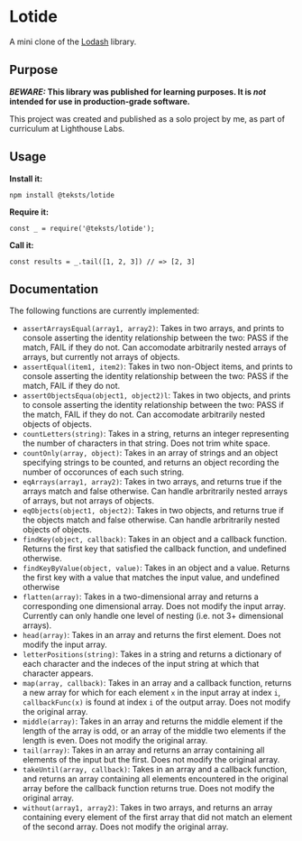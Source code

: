 # Lotide

A mini clone of the [Lodash](https://lodash.com) library.

## Purpose

**_BEWARE:_ This library was published for learning purposes. It is _not_ intended for use in production-grade software.**

This project was created and published as a solo project by me, as part of curriculum at Lighthouse Labs. 

## Usage

**Install it:**

`npm install @teksts/lotide`

**Require it:**

`const _ = require('@teksts/lotide');`

**Call it:**

`const results = _.tail([1, 2, 3]) // => [2, 3]`

## Documentation

The following functions are currently implemented:

* `assertArraysEqual(array1, array2)`: Takes in two arrays, and prints to console asserting the identity relationship between the two: PASS if the match, FAIL if they do not. Can accomodate arbitrarily nested arrays of arrays, but currently not arrays of objects.
* `assertEqual(item1, item2)`: Takes in two non-Object items, and prints to console asserting the identity relationship between the two: PASS if the match, FAIL if they do not.
* `assertObjectsEqua(object1, object2)l`: Takes in two objects, and prints to console asserting the identity relationship between the two: PASS if the match, FAIL if they do not. Can accomodate arbitrarily nested objects of objects.
* `countLetters(string)`: Takes in a string, returns an integer representing the number of characters in that string. Does not trim white space.
* `countOnly(array, object)`: Takes in an array of strings and an object specifying strings to be counted, and returns an object recording the number of occorunces of each such string.
* `eqArrays(array1, array2)`: Takes in two arrays, and returns true if the arrays match and false otherwise. Can handle arbritrarily nested arrays of arrays, but not arrays of objects.
* `eqObjects(object1, object2)`: Takes in two objects, and returns true if the objects match and false otherwise. Can handle arbritrarily nested objects of objects.
* `findKey(object, callback)`: Takes in an object and a callback function. Returns the first key that satisfied the callback function, and undefined otherwise.
* `findKeyByValue(object, value)`: Takes in an object and a value. Returns the first key with a value that matches the input value, and undefined otherwise
* `flatten(array)`: Takes in a two-dimensional array and returns a corresponding one dimensional array. Does not modify the input array. Currently can only handle one level of nesting (i.e. not 3+ dimensional arrays).
* `head(array)`: Takes in an array and returns the first element. Does not modify the input array.
* `letterPositions(string)`: Takes in a string and returns a dictionary of each character and the indeces of the input string at which that character appears.
* `map(array, callback)`: Takes in an array and a callback function, returns a new array for which for each element `x` in the input array at index `i`, `callbackFunc(x)` is found at index `i` of the output array. Does not modify the original array.
* `middle(array)`: Takes in an array and returns the middle element if the length of the array is odd, or an array of the middle two elements if the length is even. Does not modify the original array.
* `tail(array)`: Takes in an array and returns an array containing all elements of the input but the first. Does not modify the original array.
* `takeUntil(array, callback)`: Takes in an array and a callback function, and returns an array containing all elements encountered in the original array before the callback function returns true. Does not modify the original array.
* `without(array1, array2)`: Takes in two arrays, and returns an array containing every element of the first array that did not match an element of the second array. Does not modify the original array.